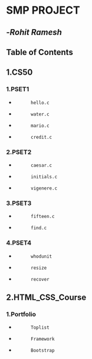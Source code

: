 # **SMP PROJECT**
## -_Rohit Ramesh_


## Table of Contents

## 1.CS50

###  1.PSET1
*           hello.c
*           water.c
*           mario.c
*           credit.c

###   2.PSET2
*           caesar.c
*           initials.c
*           vigenere.c

###   3.PSET3
*           fifteen.c
*           find.c

###   4.PSET4
*           whodunit
*           resize
*           recover


##  2.HTML_CSS_Course

###   1.Portfolio

*           Toplist
*           Framework
*           Bootstrap